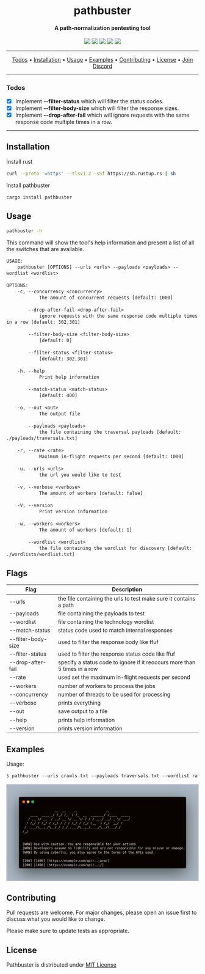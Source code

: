 
<h1 align="center">pathbuster
  <br>
</h1>

<h4 align="center">A path-normalization pentesting tool</h4>

<p align="center">
  <a href="/LICENSE"><img src="https://img.shields.io/badge/license-MIT-blue.svg"/></a>
  <a href="https://www.rust-lang.org/"><img src="https://camo.githubusercontent.com/2ed8a73e5c5d21391f6dfc3ed93f70470c1d4ccf32824d96f943420163df9963/68747470733a2f2f696d672e736869656c64732e696f2f62616467652f4c616e67756167652d527573742d3138313731373f636f6c6f723d726564"/></a>
  <a href="https://github.com/ethicalhackingplayground/pathmbuster/issues"><img src="https://img.shields.io/badge/contributions-welcome-brightgreen.svg?style=flat"></a>
  <a href="https://twitter.com/z0idsec"><img src="https://img.shields.io/twitter/follow/z0idsec.svg?logo=twitter"></a>
  <a href="https://discord.gg/MQWCem5b"><img src="https://img.shields.io/discord/862900124740616192.svg?logo=discord"></a>
  <br>
</p>

---

<p align="center">
  <a href="#todos">Todos</a> •
  <a href="#installation">Installation</a> •
  <a href="#usage">Usage</a> •
  <a href="#examples">Examples</a> •
  <a href="#contributing">Contributing</a> •
  <a href="#license">License</a> •
  <a href="https://discord.gg/MQWCem5b">Join Discord</a> 
</p>

---

### Todos

- [x] Implement **--filter-status** which will filter the status codes.
- [x] Implement **--filter-body-size** which will filter the response sizes.
- [x] Implement **--drop-after-fail** which will ignore requests with the same response code multiple times in a row.
---

## Installation

Install rust

```bash
curl --proto '=https' --tlsv1.2 -sSf https://sh.rustup.rs | sh
```

Install pathbuster

```bash
cargo install pathbuster
```


## Usage

```bash
pathbuster -h
```

This command will show the tool's help information and present a list of all the switches that are available.

```
USAGE:
    pathbuster [OPTIONS] --urls <urls> --payloads <payloads> --wordlist <wordlist>

OPTIONS:
    -c, --concurrency <concurrency>
            The amount of concurrent requests [default: 1000]

        --drop-after-fail <drop-after-fail>
            ignore requests with the same response code multiple times in a row [default: 302,301]

        --filter-body-size <filter-body-size>
            [default: 0]

        --filter-status <filter-status>
            [default: 302,301]

    -h, --help
            Print help information

        --match-status <match-status>
            [default: 400]

    -o, --out <out>
            The output file

        --payloads <payloads>
            the file containing the traversal payloads [default: ./payloads/traversals.txt]

    -r, --rate <rate>
            Maximum in-flight requests per second [default: 1000]

    -u, --urls <urls>
            the url you would like to test

    -v, --verbose <verbose>
            The amount of workers [default: false]

    -V, --version
            Print version information

    -w, --workers <workers>
            The amount of workers [default: 1]

        --wordlist <wordlist>
            the file containing the wordlist for discovery [default: ./wordlists/wordlist.txt]
```

## Flags

| Flag             | Description                                                                |
| ----------------- | ------------------------------------------------------------------ |
| --urls | the file containing the urls to test make sure it contains a path
| --payloads | file containing the payloads to test |
| --wordlist |  file containing the technology wordlist |
| --match-status |  status code used to match internal responses |
| --filter-body-size |  used to filter the response body like ffuf  |
| --filter-status |  used to filter the response status code like ffuf  |
| --drop-after-fail |  specify a status code to ignore if it reoccurs more than 5 times in a row  |
| --rate | used set the maximum in-flight requests per second |
| --workers | number of workers to process the jobs |
| --concurrency | number of threads to be used for processing |
| --verbose | prints everything |
| --out | save output to a file |
| --help | prints help information |
| --version | prints version information |

## Examples

Usage:

```rust
$ pathbuster --urls crawls.txt --payloads traversals.txt --wordlist raft-medium-directories.txt -o output.txt
```

![Screenshot](static/example.png)


## Contributing

Pull requests are welcome. For major changes, please open an issue first
to discuss what you would like to change.

Please make sure to update tests as appropriate.


## License

Pathbuster is distributed under [MIT License](https://github.com/ethicalhackingplayground/pathbuster/blob/main/LICENSE)